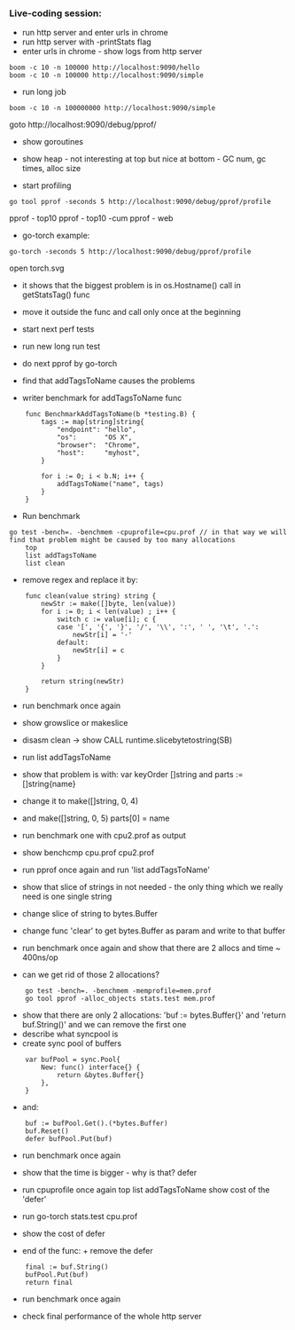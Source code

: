### Live-coding session:

- run http server and enter urls in chrome
- run http server with -printStats flag
- enter urls in chrome - show logs from http server

```
boom -c 10 -n 100000 http://localhost:9090/hello
boom -c 10 -n 100000 http://localhost:9090/simple
```

- run long job 
```
boom -c 10 -n 100000000 http://localhost:9090/simple
```

goto http://localhost:9090/debug/pprof/

- show goroutines
- show heap - not interesting at top but nice at bottom - GC num, gc times, alloc size

-  start profiling

```
go tool pprof -seconds 5 http://localhost:9090/debug/pprof/profile
```

pprof - top10
pprof - top10 -cum
pprof - web

- go-torch example:

```
go-torch -seconds 5 http://localhost:9090/debug/pprof/profile
```
open torch.svg

- it shows that the biggest problem is in os.Hostname() call in getStatsTag() func
- move it outside the func and call only once at the beginning
- start next perf tests

- run new long run test
- do next pprof by go-torch
- find that addTagsToName causes the problems 

- writer benchmark for addTagsToName func

```
	func BenchmarkAddTagsToName(b *testing.B) {
		tags := map[string]string{
			"endpoint": "hello",
			"os":       "OS X",
			"browser":  "Chrome",
			"host":     "myhost",
		}

		for i := 0; i < b.N; i++ {
			addTagsToName("name", tags)
		}
	}
```

- Run benchmark 

```
go test -bench=. -benchmem -cpuprofile=cpu.prof // in that way we will find that problem might be caused by too many allocations
	top
	list addTagsToName
	list clean
```

- remove regex and replace it by:

```
	func clean(value string) string {
		newStr := make([]byte, len(value))
		for i := 0; i < len(value) ; i++ {
			switch c := value[i]; c {
			case '[', '{', '}', '/', '\\', ':', ' ', '\t', '.':
				newStr[i] = '-'
			default:
				newStr[i] = c
			}
		}

		return string(newStr)
	}
```

- run benchmark once again
- show growslice or makeslice
- disasm clean -> show CALL runtime.slicebytetostring(SB)
- run list addTagsToName

- show that problem is with:  var keyOrder []string and parts := []string{name}
- change it to make([]string, 0, 4)
- and make([]string, 0, 5) parts[0] = name
 
- run benchmark one with cpu2.prof as output
- show benchcmp cpu.prof cpu2.prof
 
- run pprof once again and run 'list addTagsToName'
- show that slice of strings in not needed - the only thing which we really need is one single string
- change slice of string to bytes.Buffer

- change func 'clear' to get bytes.Buffer as param and write to that buffer
- run benchmark once again and show that there are 2 allocs and time ~ 400ns/op

- can we get rid of those 2 allocations?
```
	go test -bench=. -benchmem -memprofile=mem.prof
	go tool pprof -alloc_objects stats.test mem.prof
```

- show that there are only 2 allocations: 'buf := bytes.Buffer{}' and 'return buf.String()' and we can remove the first one
- describe what syncpool is
- create sync pool of buffers

```
	var bufPool = sync.Pool{
		New: func() interface{} {
			return &bytes.Buffer{}
		},
	}
```	
- and:

```	
	buf := bufPool.Get().(*bytes.Buffer)
	buf.Reset()
	defer bufPool.Put(buf)
```

- run benchmark once again
- show that the time is bigger - why is that? defer
	
- run cpuprofile once again
	top
	list addTagsToName
	show cost of the 'defer'
		
- run go-torch stats.test cpu.prof
- show the cost of defer
	
- end of the func: + remove the defer

```
	final := buf.String()
	bufPool.Put(buf)
	return final
```
	
- run benchmark once again
	
- check final performance of the whole http server	